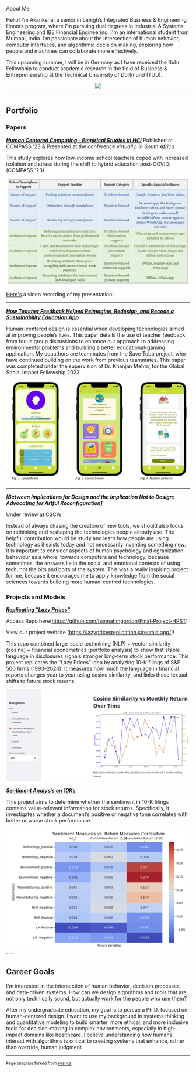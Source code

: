 About Me

Hello! I’m Akanksha, a senior in Lehigh’s Integrated Business & Engineering Honors program, where I’m pursuing dual degrees in Industrial & Systems Engineering and IBE Financial Engineering. I'm an international student from Mumbai, India. I’m passionate about the intersection of human behavior, computer interfaces, and algorithmic decision‐making, exploring how people and machines can collaborate more effectively. 

This upcoming summer, I will be in Germany as I have received the Ruhr Fellowship to conduct academic research in the field of Business & Entrepreneurship at the Technical University of Dortmund (TUD).

<!-- Upload your own photo and change the path -->

<p style="text-align:center;">
  <img class="img-circle" src="https://github.com/akankshagavade/akankshagavade.github.io/raw/master/images/gsif.png" width="50%">
</p>

---

## Portfolio
### Papers

<!-- You can link to other websites, PDFs in this repo, and other pages in this repo -->

_**[Human Centered Computing - Empirical Studies in HCI](images/COMPASS2023.pdf)**_
Published at COMPASS '23   & Presented at the conference *virtually, in South Africa*

This study explores how low-income school teachers coped with increased isolation and stress during the shift to hybrid education post-COVID. (COMPASS '23)

<img src="images/sup_ss.png?raw=true"/>

<a href="https://drive.google.com/file/d/1fo6dtNweKz-4T8g2KqJx-djAAHrB_ciz/view?usp=sharing ">Here's</a> a video recording of my presentation!


---

_**[How Teacher Feedback Helped Reimagine, Redesign, and Recode a Sustainability Education App](images/GSIFpaper.pdf)**_

Human-centered design is essential when developing technologies aimed at improving people’s lives. This paper details the use of teacher feedback from focus group discussions to enhance our approach to addressing environmental problems and building a better educational-gaming application.  My coauthors are teammates from the Save Tuba project, who have continued building on the work from previous teammates. This paper was completed under the supervision of Dr. Khanjan Mehta, for the Global Social Impact Fellowship 2023. 


<img src="images/app_ss.png?raw=true"/>

---

_**[Between Implications for Design and the Implication Not to Design: Advocating for Artful Reconfiguration]**_

Under review at CSCW

Instead of always chasing the creation of new tools, we should also focus on rethinking and reshaping the technologies people already use. The helpful contribution would be study and learn how people are using technology as it exists today and not necessarily inventing something new. It is important to consider aspects of human psychology and ogranization behaviour as a whole, towards computers and technology, because sometimes, the answers lie in the social and emotional contexts of using tech, not the bits and bolts of the system. This was a really inspiring project for me, because it encourages me to apply knowledge from the social sciences towards building more human-centred technologies. 


### Projects and Models

_**[Replicating "Lazy Prices"](project/README.md)**_

Access Repo here(https://github.com/hannahmgordon/Final-Project-HPST) 

View our project website (https://lazypricesreplication.streamlit.app/)! 

This repo combined large-scale text mining (NLP) + vector similarity (cosine) + financial econometrics (portfolio analysis) to show that stable language in disclosures signals stronger long-term stock performance. This project replicates the “Lazy Prices” idea by analyzing 10-K filings of S&P 500 firms (1993–2024). It measures how much the language in financial reports changes year to year using cosine similarity, and links these textual shifts to future stock returns. 

<img src="project/hpstsc.png?raw=true"/>

_**[Sentiment Analysis on 10Ks](images/report.md)**_

This project aims to determine whether the sentiment in 10-K filings contains value-relevant information for stock returns. Specifically, it investigates whether a document’s positive or negative tone correlates with better or worse stock performance. 

<img src="images/rep_ss.png?raw=true"/>
---

## Career Goals

I'm interested in the intersection of human behavior, decision processes, and data-driven systems. How can we design algorithms and tools that are not only technically sound, but actually work for the people who use them?

After my undergraduate education, my goal is to pursue a Ph.D. focused on human-centered design. I want to use my background in systems thinking and quantitative modeling to build smarter, more ethical, and more inclusive tools for decision-making in complex environments, especially in high-impact domains like healthcare. I believe understanding how humans interact with algorithms is critical to creating systems that enhance, rather than override, human judgment.



---
<p style="font-size:11px">Page template forked from <a href="https://github.com/evanca/quick-portfolio">evanca</a></p>
<!-- Remove above link if you don't want to attibute -->
